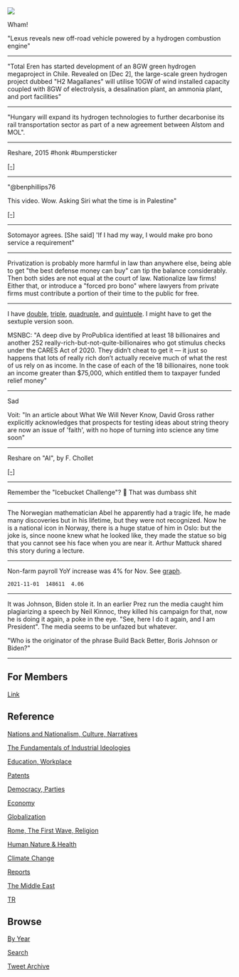 <img src="https://drive.google.com/uc?export=view&id=1B2wf9R7AMH1d7Vw6e2mucLbIQ5NSjir7"/>

Wham!

"Lexus reveals new off-road vehicle powered by a hydrogen combustion engine"

---

"Total Eren has started development of an 8GW green hydrogen
megaproject in Chile. Revealed on [Dec 2], the large-scale green
hydrogen project dubbed "H2 Magallanes" will utilise 10GW of wind
installed capacity coupled with 8GW of electrolysis, a desalination
plant, an ammonia plant, and port facilities"

---

"Hungary will expand its hydrogen technologies to further decarbonise
its rail transportation sector as part of a new agreement between
Alstom and MOL".

---

Reshare, 2015 \#honk \#bumpersticker

[[-]](tweets/2015/P1040430.JPG)

---

"@benphillips76

This video. Wow. Asking Siri what the time is in Palestine"

[[-]](https://twitter.com/benphillips76/status/1466337655348768772)

---

Sotomayor agrees. [She said] 'If I had my way, I would make pro bono
service a requirement"

---

Privatization is probably more harmful in law than anywhere else,
being able to get "the best defense money can buy" can tip the balance
considerably. Then both sides are not equal at the court of
law. Nationalize law firms! Either that, or introduce a "forced pro
bono" where lawyers from private firms must contribute a portion of
their time to the public for free.

---

I have [double](tweets/2011/double-facepalm.jpg),
[triple](tweets/2017/triple_facepalm.jpg),
[quadruple](tweets/2020/quadruple-facepalm.jpg), and
[quintuple](tweets/2020/quint-facepalm.jpg). I might have to get 
the sextuple version soon.

MSNBC: "A deep dive by ProPublica identified at least 18 billionaires
and another 252 really-rich-but-not-quite-billionaires who got
stimulus checks under the CARES Act of 2020. They didn’t cheat to get
it — it just so happens that lots of really rich don’t actually
receive much of what the rest of us rely on as income. In the case of
each of the 18 billionaires, none took an income greater than $75,000,
which entitled them to taxpayer funded relief money"

---

Sad

Voit: "In an article about What We Will Never Know, David Gross rather
explicitly acknowledges that prospects for testing ideas about string
theory are now an issue of 'faith', with no hope of turning into
science any time soon"

---

Reshare on "AI", by F. Chollet

[[-]](2016/08/deep-learning-general-ai.md)

---

Remember the "Icebucket Challenge"? 🤣 That was dumbass shit

---

The Norwegian mathematician Abel he apparently had a tragic life, he
made many discoveries but in his lifetime, but they were not
recognized. Now he is a national icon in Norway, there is a huge
statue of him in Oslo: but the joke is, since noone knew what he
looked like, they made the statue so big that you cannot see his face
when you are near it. Arthur Mattuck shared this story during a lecture.

---

Non-farm payroll YoY increase was 4% for Nov. See [graph](2019/05/stats.md#nfp).


```
2021-11-01  148611  4.06
```
---

It was Johnson, Biden stole it. In an earlier Prez run the media
caught him plagiarizing a speech by Neil Kinnoc, they killed his
campaign for that, now he is doing it again, a poke in the eye. "See,
here I do it again, and I am President". The media seems to be
unfazed but whatever.

"Who is the originator of the phrase Build Back Better, Boris Johnson or Biden?"

---

## For Members

[Link](https://thirdwave-members.herokuapp.com)

## Reference

[Nations and Nationalism, Culture, Narratives](/2013/02/nations-and-nationalism.md)

[The Fundamentals of Industrial Ideologies](/2011/04/fundamentals-of-industrial-ideologies.md)

[Education, Workplace](2017/09/education-workplace.md)

[Patents](/2018/09/patents.md)

[Democracy, Parties](/2016/11/democracy.md)

[Economy](/2018/05/economy.md)

[Globalization](/2018/09/globalization.md)

[Rome, The First Wave, Religion](/2017/12/rome.md)

[Human Nature & Health](/2020/07/human-nature.md)

[Climate Change](/2018/12/climate.md)

[Reports](/2019/05/reports.md)

[The Middle East](/2019/07/middleeast.md)

[TR](../tr)

## Browse

[By Year](years.md)

[Search](search.html)

[Tweet Archive](/tweets/README.md)



